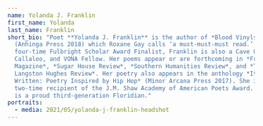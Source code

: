 ```yaml
---
name: Yolanda J. Franklin
first_name: Yolanda
last_name: Franklin
short_bio: "Poet **Yolanda J. Franklin** is the author of *Blood Vinyls*
  (Anhinga Press 2018) which Roxane Gay calls ‘a must-must-must read.’ A
  four-time Fulbright Scholar Award Finalist, Franklin is also a Cave Canem,
  Callaloo, and VONA Fellow. Her poems appear or are forthcoming in *Frontier
  Magazine*, *Sugar House Review*, *Southern Humanities Review*, and *The
  Langston Hughes Review*. Her poetry also appears in the anthology *It Was
  Written: Poetry Inspired by Hip Hop* (Minor Arcana Press 2017). She is a
  two-time recipient of the J.M. Shaw Academy of American Poets Award. Franklin
  is a proud third-generation Floridian."
portraits:
  - media: 2021/05/yolanda-j-franklin-headshot
---
```

